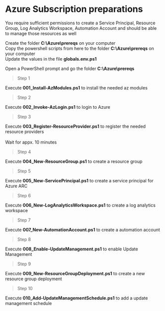 # Azure Subscription preparations
You require sufficient permissions to create a Service Principal, Resource Group, Log Analytics Workspace, Automation Account and should be able to manage those resources as well<br/>

Create the folder **C:\Azure\prereqs** on your computer<br/>
Copy the powershell scripts from here to the folder **C:\Azure\prereqs** on your computer<br/>
Update the values in the file **globals.env.ps1**<br/>

Open a PowerShell prompt and go the folder **C:\Azure\prereqs**<br/>

> Step 1

Execute **001_Install-AzModules.ps1** to install the needed az modules<br/>

> Step 2

Execute **002_Invoke-AzLogin.ps1** to login to Azure<br/>

> Step 3

Execute **003_Register-ResourceProvider.ps1** to register the needed resource providers<br/><br/>Wait for appx. 10 minutes<br/>

> Step 4

Execute **004_New-ResourceGroup.ps1** to create a resource group<br/>

> Step 5

Execute **005_New-ServicePrincipal.ps1** to create a service principal for Azure ARC<br/>

> Step 6

Execute **006_New-LogAnalyticsWorkspace.ps1** to create a log analytics workspace<br/>

> Step 7

Execute **007_New-AutomationAccount.ps1** to create a automation account<br/>

> Step 8

Execute **008_Enable-UpdateManagement.ps1** to enable Update Management<br/>

> Step 9

Execute **009_New-ResourceGroupDeployment.ps1** to create a new resource group deployment<br/>

> Step 10

Execute **010_Add-UpdateManagementSchedule.ps1** to add a update management schedule<br/>